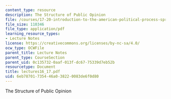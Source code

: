 ```yaml
---
content_type: resource
description: The Structure of Public Opinion
file: /courses/17-20-introduction-to-the-american-political-process-spring-2004/6eb78701735446a038220083de6f0d80_lectures16_17.pdf
file_size: 110346
file_type: application/pdf
learning_resource_types:
- Lecture Notes
license: https://creativecommons.org/licenses/by-nc-sa/4.0/
ocw_type: OCWFile
parent_title: Lecture Notes
parent_type: CourseSection
parent_uid: 0c135732-0aaf-013f-dc67-75339d7eb52b
resourcetype: Document
title: lectures16_17.pdf
uid: 6eb78701-7354-46a0-3822-0083de6f0d80
---
```

The Structure of Public Opinion